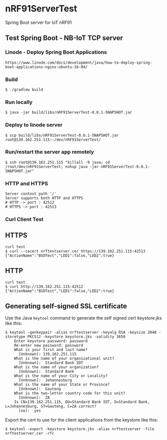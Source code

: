 # nRF91ServerTest
Spring Boot server for IoT nRF91 

## Test Spring Boot - NB-IoT TCP server 

### Linode - Deploy Spring Boot Applications
    https://www.linode.com/docs/development/java/how-to-deploy-spring-boot-applications-nginx-ubuntu-16-04/

### Build 
    $ ./gradlew build
    
### Run locally
    $ java -jar build/libs/nRF91ServerTest-0.0.1-SNAPSHOT.jar

### Deploy to linode server
    $ scp build/libs/nRF91ServerTest-0.0.1-SNAPSHOT.jar root@139.162.251.115:~/dev/nRF91ServerTest/
      
### Run/restart the server app remotely
    $ ssh root@139.162.251.115 "killall -9 java; cd /root/dev/nRF91ServerTest; nohup java -jar nRF91ServerTest-0.0.1-SNAPSHOT.jar"    

### HTTP and HTTPS
    Server context path '/'
    Server supports both HTTP and HTTPS
    # HTTP -> port : 42512
    # HTTPS -> port : 42513

### Curl Client Test

## HTTPS
    curl test 
    $ curl --cacert nrftestserver.cer https://139.162.251.115:42513
    {"ActionName":"BSDTest","LED1":false,"LED2":true}
    
## HTTP
    curl test 
    $ curl http://139.162.251.115:42512
    {"ActionName":"BSDTest","LED1":false,"LED2":true}
    
## Generating self-signed SSL certificate

Use the Java ```keytool``` command to generate the self signed cert keystore.jks like this:

    $ keytool -genkeypair -alias nrftestserver -keyalg RSA -keysize 2048 -storetype PKCS12 -keystore keystore.jks -validity 3650
        Enter keystore password: password
        Re-enter new password: password
        What is your first and last name?
          [Unknown]: 139.162.251.115
        What is the name of your organizational unit?
          [Unknown]:  Standard Bank IOT
        What is the name of your organization?
          [Unknown]:  Standard Bank
        What is the name of your City or Locality?
          [Unknown]:  Johannesburg
        What is the name of your State or Province?
          [Unknown]:  Gauteng
        What is the two-letter country code for this unit?
          [Unknown]:  ZA
        Is CN=139.162.251.115, OU=Standard Bank IOT, O=Standard Bank, L=Johannesburg, ST=Gauteng, C=ZA correct?
          [no]:  yes

Export the cert to use for the client applications from the keystore like this:

    $ keytool -export -keystore keystore.jks -alias nrftestserver -file nrftestserver.cer -rfc
